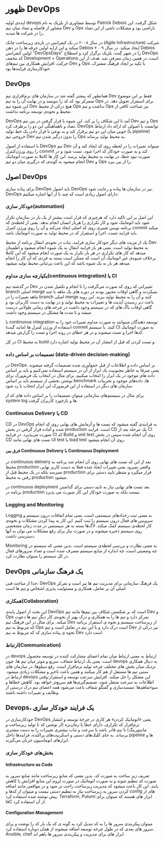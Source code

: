 # ظهور DevOps

ایده‌ی اولیه devops توسط مشاوری از بلژیک به نام Patrick Debois شکل گرفت.
این مشاور از فاصله و تضاد میان تیم Dev و Ops ناراضی بود و مشکلات ناشی از این تضاد را در شرکت ها میدید.

در سال ۲۰۰۸ در یک کنفرانس در باره‌ی زیرساخت چابک (Agile Infrastructure) شرکت میکند و این ارایه اولین جرقه ها را در ذهن Debios ایجاد میکند. 
در سال ۲۰۰۹ Debios اولین کنفرانس "DevOpsDays" را در شهر گِنت، بلژیک برگزار کرد و اصطلاح DevOps که مخفف Development + Operations است، در همین زمان معرفی شد. هدف از این حرکت، افزایش همکاری بین تیم‌های Dev و Ops با تکیه بر ایجاد فرهنگ مشترک، خودکارسازی فرایندها بود.

## DevOps

همانطور که پیشتر گفته شد در سازمان های نرم‌افزاری تیم Dev فقط بر این موضوع متمرکز بود که کد را بنویسد و در نهایت آن را به تیم Ops برای استقرار تحویل دهد. در این شیوه تیم Dev هیچ درکی از محیط Ops نداشت و تیم Ops نیز شناخت کافی از محیط و نحوه‌ی توسعه برنامه نداشت.

DevOps آمد تا این شکاف را پر کند. این شیوه با قرار گرفتن در بین تیم Dev و تیم Ops تضاد و ناهماهنگی این دو را برطرف کرد. DevOps توانست با اصولی که ارائه داد ارتباط خوبی میان این دو تیم برقرار کند و به نوعی با قرار دادن یک خط تولید (یا pipeline) خروجی تیم Dev را بدون درگیر شدن تیم Ops به محیط تولید برساند.

با استفاده از اصول DevOps تیم Dev میتواند تغییرات را در لحظه روی کد ایجاد کند و آن را روی ورژن‌کنترل commit کند و به صورت خودکار کد اجرا شود، تست شود و در صورت نبود خطا،‌ در نهایت به محیط تولید برسد. این کار ها کاملا به صورت اتوماتیک انجام میشود به گونه‌ی که درگیری میان دو تیم Dev و Ops را از بین ببرد.


## اصول DevOps
برای پیاده سازی DevOps باید اصول DevOps نیز در سازمان ها پیاده و رعایت شود. DevOps دارای اصول زیادی است که چند تا از آنها اشاره میکنیم:

### خودکار سازی(automation)

این اصل بر این تاکید دارد که هرچیزی که قرار است بیشتر از یک بار در سازمان تکرار شود باید اتوماتیک شود و کار تکراری را هربار انسان انجام ندهد. یعنی از لحظه‌ی که برنامه نویس تغییری روی کد اصلی ایجاد می‌کند و آن را روی ورژن کنترل commit میکند باید فرایند تست،‌ اجرا و استقرار کد در محیط تولید به صورت اتوماتیک باشد.

یک از مزیت های دیگر خودکار سازی فرایند، ثبات در نحوه‌ی انتقال برنامه از محیط Dev به محیط تولید است. یعنی هر بار فرایند انتقال به یک شیوه انجام میشود و اطمینان میدهد که کار های تکراری در هر بار تکرار به یک صورت انجام میشود که این کاملا برخلاف شیوه‌ی غیر اتوماتیک آن است که ممکن است بسته به فردی که آن کار را انجام میدهد هر بار به یک شیوه باشد که این باعث بی‌ثباتی محیط تولید میشود.

### یکپارچه سازی مداوم(continuous integration) یا CI

در گذشته تیم Dev تغییراتی که روی کد صورت می‌گرفت را تا انجام و تکمیل شدن در branch اصلی merge نمیکردند و گاهی اوقات مجبور بودند در دوره های یک ماهه یا چند ماهه تغییرات را در branch اصلی merge کنند و آن را به محیط تولید ببرند.
این رویه باعث دیر رسیدن آپدیت ها و تغییرات به محیط تولید و در نهایت به دست کاربران بود و گاهی اوقات باگ های که در سیستم وجود داشت در چرخه های زمانی طولانی درست میشد و تا مدت ها مشکل در سیستم وجود داشت.

با continuous integration توسعه دهندگان میتوانند به صورت مداوم تغییرات خود را به استفاده از ورژن کنترل ها (مانند گیت) commit کنند. با سیستم CI به صورت اتوماتیک کدها اجرا و تست میشوند و در هر خطای در روند اجرا و تست را گزارش میدهد.

در کل CI به محیط build و تست کردن کد قبل از انتشار آن در محیط تولید اشاره دارد.

### تصمیمات بر اساس داده (data-driven decision-making)

در DevOps بر اساس داده و اطلاعات از قبل جمع‌آوری شده تصمیمات گرفته میشوند. یعنی صرفا به خاطر محبوبیت یک ابزار از آن در سیستم استفاده نمی‌کنیم و باید بر اساس داده های موجود در یک ابزار را انتخاب میکنیم.  برای مثال در انتخاب یک فریم‌ورک برای نوشتن بخشی از سیستم باید بر اساس benchmark ها، داده‌های موجود و تجربیات سازمان های دیگر در استفاده از این فریم‌ورک این ابزار انتخاب یا رد شود.

برای مثال در سیستم‌های سازمانی میتوان تصمیمات را بر اساس داده های که از system log ها و بازخورد کاربران گرفت.

### Continuous Delivery یا CD

CD در DevOps به فرایندی گفته میشود که تست ها و آزمایش های نهایی روی کد انجام شده و آماده قرار گرفتن در بخش production است. فرایند CD یک مرحله بعد از CI صورت می‌پذیرد.  در فرایند CI کد Build و unit test روی آن انجام شده سپس در بخش CD تست های نهایی مانند UI test یا load test  روی آن انجام میشود.

#### فرق بین Continuous Delivery با Continuous Deployment

در continuous delivery بعد از این که تست های نهایی روی آن انجام شد برنامه به محیط production واقعی نمیرود یعنی تغییرات ایجاد شده فعلا به دست کاربر نهایی نمیرسد بلکه در یک محیط قبل از production قرار میگیرد و منتظر تایید دستی برای رفتن به محیط production میشود.

در continuous deployment بعد تست های نهایی نیاز به تایید دستی برای گذاشتن برنامه در production نیست بلکه به صورت خودکار این کار صورت می پذیرد.

### Logging and Monitoring

Logging به معنی ثبت رخدادهای سیستمی است، یعنی تمام اتفاقات درون سیستم و سرویس های فعال درون سیستم را ثبت کنیم. این کار به پیدا کردن مشکلات و نحوه‌ی کار لحظه‌ی سیستم کمک میکند. لاگ‌ها بسته به هر سیستمی در مدت زمان مشخصی روی سیستم ذخیره میشوند و در صورت نیاز برای رفع مشکلات می توان به آنها دسترسی داشت.

Monitoring به معنی نظارت و بررسی لحظه‌ی سیستم است. بدین معنی که سیستم در چه وضعیتی است،‌ چه اندازه از منابع سیستم مصرف شده است و تعداد سرورهای فعال در کل سیستم را میتوان نظارت کرد.



## DevOps یک فرهنگ سازمانی

جدا از مباحث فنی،‌ DevOps یک فرهنگ سازمانی برای مدیریت تیم ها نیز است و تمرکز اصلی آن بر تعامل، همکاری و مسئولیت پذیری اشخاص و تیم ها است.

### همکاری(Collaboration)

این بحث از اصول پایه‌ی DevOps است که بر شکستن شکاف بین تیم‌ها مانند تیم Dev و Ops  تمرکز دارد و تیم ها را به همکاری و درک بهتر از نحوه‌ی کار دیگر تیم ها دعوت میکند. برای مثال در این فرهنگ تیم Dev از زیرساخت سیستم و نحوه ی استقرار برنامه که مربوط به تیم Ops است درک دارد و با این تیم در تعامل است و تیم Dev نیز درکی از نحوه ی پیاده سازی کد که مربوط به تیم Dev است دارد.

### ارتباط(Communication)

در devops ارتباط به معنی ارتباط میان تمام اعضای مشارکت کننده در توسعه محصول است. یعنی یک ارتباط شفاف،‌ سریع و موثر میان تیم ها،‌ چون devops به دنبال همکاری نزدیک میان بخش های مختلف چرخه تولید نرم‌افزار است.
رفع سیلوها: در سازمان های سنتی تیم ها مستقل از هم کار میکنند و همین باعث تاخیر و مشکلات زیادی میشود. ارتباط در devops این مشکل را حل میکند.
افزایش سرعت توسعه و استقرار:وقتی اطلاعات به سرعت منتقل شود، تصمیم‌گیری‌ها هم سریع‌تر خواهد بود.
کاهش خطاها و سوءتفاهم‌ها: مستندسازی و گفتگو شفاف باعث می‌شود همه اعضای تیم درک درستی از وظایف و تغییرات داشته باشند.


## 	Devops، یک فرایند خودکار سازی

خودکارسازی در DevOps یعنی «اتوماتیک کردن» هر کاری در چرخهٔ توسعه و انتشار نرم‌افزار که تکراری، دارای خطا یا زمان‌بره (از نوشتن کد تا تولید زیرساخت و مانیتورینگ) تا تیم قادر باشد با سرعت و ثبات بیشتری تغییرات را به دست مشتری برساند. به جای کلیک‌های دستی و اسکریپت‌های پراکنده، فرایندها داخل pipeline ها و ابزارهای اتوماسیون جریان می‌گیرند.

### بخش‌های خودکار سازی

#### Infrastructure as Code

تعریف زیر ساخت به صورت کد، بدین معنی که منابع زیرساخت مانند منابع سرور به صورت کد تنظیم شوند و به صورت اتوماتیک در صورت لزوم این منابع افزایش یا کاهش یابند. این کار باعث میشود که مدیریت زیرساخت راحت تر شود و در مواقعی مانند اضافه کردن سرور به زیرساخت نیاز به تنظیم دستی نیست و میتوان از کدها و config های از پیش نوشته شده استفاده کرد. Terraform, Pulumi ابزار های هستند که میتوان برای IaC از آن استفاده کرد.

#### Configuration Management

میتوان پیکربندی سرور ها را به کد تبدیل کرد به گونه ی که یک بار کد را نوشت و برای سرور های بعدی که در طول چرخه توسعه اضافه میشوند از همان دوباره استفاده کرد. Ansible, chef ابزار های برای مدیریت و پیکربندی سرور ها باهم اند.

